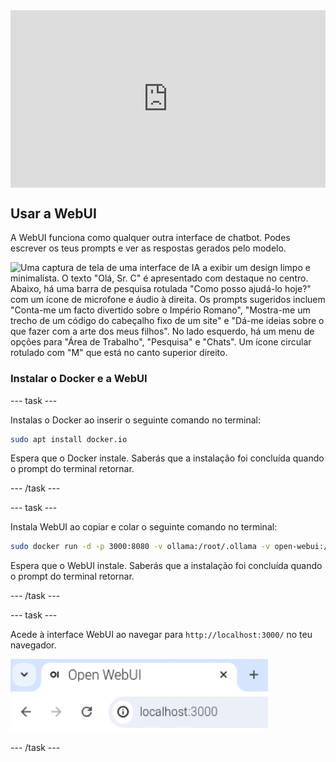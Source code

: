 <html>
  <div style="position: relative; overflow: hidden; padding-top: 56.25%;">
    <iframe style="position: absolute; top: 0; left: 0; right: 0; width: 100%; height: 100%; border: none;" src="https://www.youtube.com/embed/xx0VQ0RJc8A?rel=0&cc_load_policy=1" allowfullscreen allow="accelerometer; autoplay; clipboard-write; encrypted-media; gyroscope; picture-in-picture; web-share">
    </iframe>
  </div>
</html>

## Usar a WebUI

A WebUI funciona como qualquer outra interface de chatbot. Podes escrever os teus prompts e ver as respostas gerados pelo modelo.

![Uma captura de tela de uma interface de IA a exibir um design limpo e minimalista. O texto "Olá, Sr. C" é apresentado com destaque no centro. Abaixo, há uma barra de pesquisa rotulada "Como posso ajudá-lo hoje?" com um ícone de microfone e áudio à direita. Os prompts sugeridos incluem "Conta-me um facto divertido sobre o Império Romano", "Mostra-me um trecho de um código do cabeçalho fixo de um site" e "Dá-me ideias sobre o que fazer com a arte dos meus filhos". No lado esquerdo, há um menu de opções para "Área de Trabalho", "Pesquisa" e "Chats". Um ícone circular rotulado com "M" que está no canto superior direito.](images/webUI.png)

### Instalar o Docker e a WebUI

--- task ---

Instalas o Docker ao inserir o seguinte comando no terminal:

```bash
sudo apt install docker.io
```

Espera que o Docker instale. Saberás que a instalação foi concluída quando o prompt do terminal retornar.

--- /task ---

--- task ---

Instala WebUI ao copiar e colar o seguinte comando no terminal:

```bash
sudo docker run -d -p 3000:8080 -v ollama:/root/.ollama -v open-webui:/app/backend/data --name open-webui --restart always ghcr.io/open-webui/open-webui:ollama
```

Espera que o WebUI instale. Saberás que a instalação foi concluída quando o prompt do terminal retornar.

--- /task ---

--- task ---

Acede à interface WebUI ao navegar para `http://localhost:3000/` no teu navegador.

![Um separador do navegador intitulado "Abrir WebUI" mostra o URL "localhost:3000" na barra de endereço.](images/localhostURL.png)

--- /task ---
